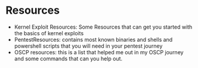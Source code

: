 # Resources

- Kernel Exploit Resources: Some Resources that can get you started with the basics of kernel exploits
- PentestResources: contains most known binaries and shells and powershell scripts that you will need in your pentest journey
- OSCP resources: this is a list that helped me out in my OSCP journey and some commands that can you help out.
